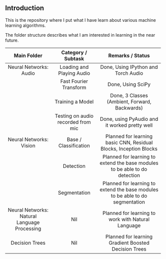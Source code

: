 ## Introduction

This is the repository where I put what I have learn about various machine learning algorithms. 

The folder structure describes what I am interested in learning in the near future.

| Main Folder | Category / Subtask | Remarks / Status |
| :---: | :----: | :---: |
| Neural Networks: Audio | Loading and Playing Audio | Done, Using IPython and Torch Audio |
|| Fast Fourier Transform | Done, Using SciPy |
|| Training a Model | Done, 3 Classes (Ambient, Forward, Backwards) |
|| Testing on audio recorded from mic | Done, using PyAudio and it worked pretty well |
| Neural Networks: Vision | Base / Classification | Planned for learning basic CNN, Residual Blocks, Inception Blocks |
| | Detection | Planned for learning to extend the base modules to be able to do detection |
| | Segmentation | Planned for learning to extend the base modules to be able to do segmentation |
| Neural Networks: Natural Language Processing | Nil | Planned for learning to work with Natural Language |
| Decision Trees | Nil | Planned for learning Gradient Boosted Decision Trees |
